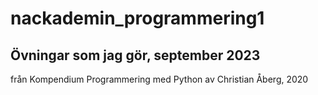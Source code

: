 # nackademin_programmering1
## Övningar som jag gör, september 2023

från Kompendium Programmering med Python av Christian Åberg, 2020